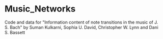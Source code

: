 # Music_Networks

Code and data for "Information content of note transitions in the music of J. S. Bach" by Suman Kulkarni, Sophia U. David, Christopher W. Lynn and Dani S. Bassett
